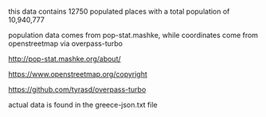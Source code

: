 this data contains 12750 populated places with a total population of 10,940,777

population data comes from pop-stat.mashke, while coordinates come from openstreetmap via overpass-turbo

http://pop-stat.mashke.org/about/

https://www.openstreetmap.org/copyright

https://github.com/tyrasd/overpass-turbo

actual data is found in the greece-json.txt file
